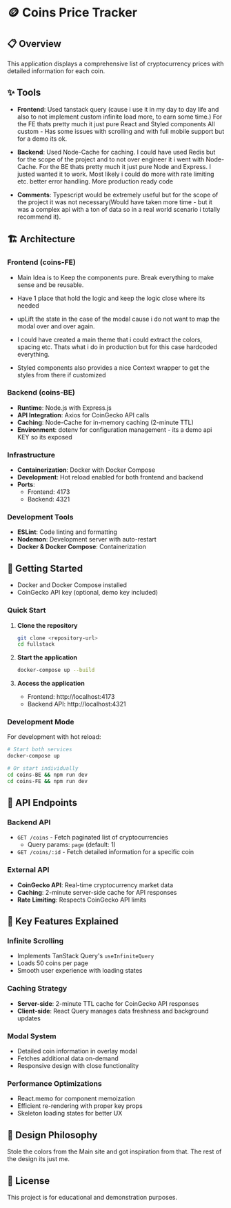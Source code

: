 # 🪙 Coins Price Tracker

## 📋 Overview

This application displays a comprehensive list of cryptocurrency prices with detailed information for each coin.

## ✨ Tools

- **Frontend**: Used tanstack query (cause i use it in my day to day life and also to not implement custom infinite load more, to earn some time.) For the FE thats pretty much it just pure React and Styled components All custom - Has some issues with scrolling and with full mobile support but for a demo its ok.

- **Backend**: Used Node-Cache for caching. I could have used Redis but for the scope of the project and to not over engineer it i went with Node-Cache. For the BE thats pretty much it just pure Node and Express. I justed wanted it to work. Most likely i could do more with rate limiting etc. better error handling. More production ready code

- **Comments**: Typescript would be extremely useful but for the scope of the project it was not necessary(Would have taken more time - but it was a complex api with a ton of data so in a real world scenario i totally recommend it).

## 🏗️ Architecture

### Frontend (coins-FE)

- Main Idea is to Keep the components pure. Break everything to make sense and be reusable.

- Have 1 place that hold the logic and keep the logic close where its needed

- upLift the state in the case of the modal cause i do not want to map the modal over and over again.

- I could have created a main theme that i could extract the colors, spacing etc. Thats what i do in production but for this case hardcoded everything.

- Styled components also provides a nice Context wrapper to get the styles from there if customized

### Backend (coins-BE)

- **Runtime**: Node.js with Express.js
- **API Integration**: Axios for CoinGecko API calls
- **Caching**: Node-Cache for in-memory caching (2-minute TTL)
- **Environment**: dotenv for configuration management - its a demo api KEY so its exposed

### Infrastructure

- **Containerization**: Docker with Docker Compose
- **Development**: Hot reload enabled for both frontend and backend
- **Ports**:
  - Frontend: 4173
  - Backend: 4321

### Development Tools

- **ESLint**: Code linting and formatting
- **Nodemon**: Development server with auto-restart
- **Docker & Docker Compose**: Containerization

## 🚀 Getting Started

- Docker and Docker Compose installed
- CoinGecko API key (optional, demo key included)

### Quick Start

1. **Clone the repository**

   ```bash
   git clone <repository-url>
   cd fullstack
   ```

2. **Start the application**

   ```bash
   docker-compose up --build
   ```

3. **Access the application**
   - Frontend: http://localhost:4173
   - Backend API: http://localhost:4321

### Development Mode

For development with hot reload:

```bash
# Start both services
docker-compose up

# Or start individually
cd coins-BE && npm run dev
cd coins-FE && npm run dev
```

## 📡 API Endpoints

### Backend API

- `GET /coins` - Fetch paginated list of cryptocurrencies
  - Query params: `page` (default: 1)
- `GET /coins/:id` - Fetch detailed information for a specific coin

### External API

- **CoinGecko API**: Real-time cryptocurrency market data
- **Caching**: 2-minute server-side cache for API responses
- **Rate Limiting**: Respects CoinGecko API limits

## 🎯 Key Features Explained

### Infinite Scrolling

- Implements TanStack Query's `useInfiniteQuery`
- Loads 50 coins per page
- Smooth user experience with loading states

### Caching Strategy

- **Server-side**: 2-minute TTL cache for CoinGecko API responses
- **Client-side**: React Query manages data freshness and background updates

### Modal System

- Detailed coin information in overlay modal
- Fetches additional data on-demand
- Responsive design with close functionality

### Performance Optimizations

- React.memo for component memoization
- Efficient re-rendering with proper key props
- Skeleton loading states for better UX

## 🎨 Design Philosophy

Stole the colors from the Main site and got inspiration from that.
The rest of the design its just me.

## 📄 License

This project is for educational and demonstration purposes.
